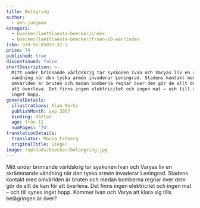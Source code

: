 ```yaml
---
title: Belägring
author:
  - ann-jungman
kategori:
  - boecker/laettlaesta-boecker/index
  - boecker/laettlaesta-boecker/fraan-10-aar/index
isbn: 978-91-85071-37-1
price: 79
published: true
discontinued: false
shortDescription: >-
  Mitt under brinnande världskrig tar syskonen Ivan och Varyas liv en skrämmande
  vändning när den tyska armén invaderar Leningrad. Stadens kontakt med
  omvärlden är bruten och medan bomberna regnar över dem gör de allt de kan för
  att överleva. Det finns ingen elektricitet och ingen mat – och till synes
  inget hopp.
generalDetails:
  illustrations: Alan Marks
  publishMonth: sep 2007
  binding: Häftad
  age: från 11
  numPages: '74'
translationDetails:
  translator: Maria Fröberg
  originalTitle: Siege!
image: /uploads/boecker/belaegring.jpg
---
```

Mitt under brinnande världskrig tar syskonen Ivan och Varyas liv en skrämmande vändning när den tyska armén invaderar Leningrad. Stadens kontakt med omvärlden är bruten och medan bomberna regnar över dem gör de allt de kan för att överleva. Det finns ingen elektricitet och ingen mat – och till synes inget hopp. Kommer Ivan och Varya att klara sig tills belägringen är över?
